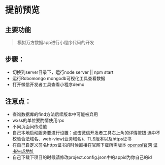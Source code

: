 # 提前预览
<!-- ![avatar](preView.gif) -->

## 主要功能

  > 模拟万方数据app进行小程序代码的开发

## 步骤：

  * 切换到server目录下，运行node server  ||  npm start
  * 运行Robomongo mongodb可视化工具查看数据
  * 打开微信开发者工具查看小程序demo

## 注意点：

  * 查询数据库的find方法后续版本中可能被弃用
  * wxss的单位要酌情使用rpx
  * 不同页面间传递值
  * 自己本地启动服务要进行设置：点击微信开发者工具右上角的详情按钮
    选中不校验合法域名、web-view(业务域名)、TLS版本以及https证书
  * 在自己自定义签名https证书的时候直接在官网下载所需版本
    [openssl官网](https://www.openssl.org/source/) 
    [证书生成地址](https://cnodejs.org/topic/54745ac22804a0997d38b32d)
  * 自己下载下项目的时候请修改project.config.json中的appid为你自己的id

